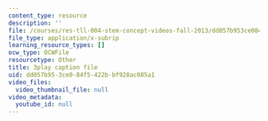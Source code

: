 ```yaml
---
content_type: resource
description: ''
file: /courses/res-tll-004-stem-concept-videos-fall-2013/dd057b953ce084f5422bbf928ac085a1_pazn1IIeDEU.srt
file_type: application/x-subrip
learning_resource_types: []
ocw_type: OCWFile
resourcetype: Other
title: 3play caption file
uid: dd057b95-3ce0-84f5-422b-bf928ac085a1
video_files:
  video_thumbnail_file: null
video_metadata:
  youtube_id: null
---
```

